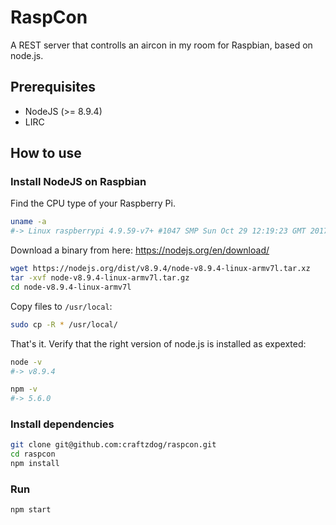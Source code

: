 RaspCon
===============

A REST server that controlls an aircon in my room for Raspbian, based on node.js.

## Prerequisites

* NodeJS (>= 8.9.4)
* LIRC

## How to use

### Install NodeJS on Raspbian

Find the CPU type of your Raspberry Pi.

```sh
uname -a
#-> Linux raspberrypi 4.9.59-v7+ #1047 SMP Sun Oct 29 12:19:23 GMT 2017 armv7l GNU/Linux
```

Download a binary from here: https://nodejs.org/en/download/


```sh
wget https://nodejs.org/dist/v8.9.4/node-v8.9.4-linux-armv7l.tar.xz
tar -xvf node-v8.9.4-linux-armv7l.tar.gz 
cd node-v8.9.4-linux-armv7l
```

Copy files to `/usr/local`:


```sh
sudo cp -R * /usr/local/
```

That's it. Verify that the right version of node.js is installed as expexted:

```sh
node -v
#-> v8.9.4

npm -v
#-> 5.6.0
```

### Install dependencies

```sh
git clone git@github.com:craftzdog/raspcon.git
cd raspcon
npm install
```

### Run

```sh
npm start
```

